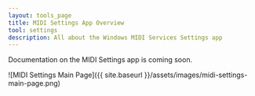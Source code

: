 ```yaml
---
layout: tools_page
title: MIDI Settings App Overview
tool: settings
description: All about the Windows MIDI Services Settings app
---
```


Documentation on the MIDI Settings app is coming soon.

![MIDI Settings Main Page]({{ site.baseurl }}/assets/images/midi-settings-main-page.png)
